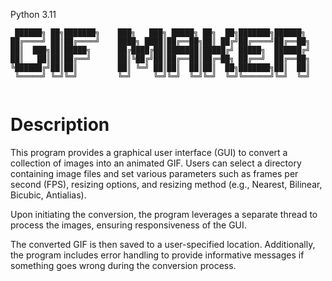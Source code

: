 Python 3.11
```
 ██████╗ ██╗███████╗    ███╗   ███╗ █████╗ ██╗  ██╗███████╗██████╗ 
██╔════╝ ██║██╔════╝    ████╗ ████║██╔══██╗██║ ██╔╝██╔════╝██╔══██╗
██║  ███╗██║█████╗      ██╔████╔██║███████║█████╔╝ █████╗  ██████╔╝
██║   ██║██║██╔══╝      ██║╚██╔╝██║██╔══██║██╔═██╗ ██╔══╝  ██╔══██╗
╚██████╔╝██║██║         ██║ ╚═╝ ██║██║  ██║██║  ██╗███████╗██║  ██║
 ╚═════╝ ╚═╝╚═╝         ╚═╝     ╚═╝╚═╝  ╚═╝╚═╝  ╚═╝╚══════╝╚═╝  ╚═╝
                                                                   
```                                                                                  
                                                                                  

# Description

This program provides a graphical user interface (GUI) to convert a collection of images into an animated GIF. Users can select a directory containing image files and set various parameters such as frames per second (FPS), resizing options, and resizing method (e.g., Nearest, Bilinear, Bicubic, Antialias). 

Upon initiating the conversion, the program leverages a separate thread to process the images, ensuring responsiveness of the GUI. 

The converted GIF is then saved to a user-specified location. Additionally, the program includes error handling to provide informative messages if something goes wrong during the conversion process.
